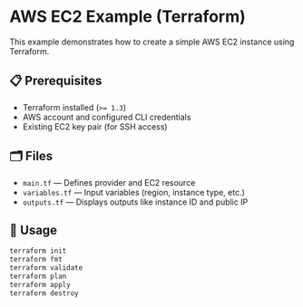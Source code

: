# AWS EC2 Example (Terraform)

This example demonstrates how to create a simple AWS EC2 instance using Terraform.

## 📋 Prerequisites
- Terraform installed (`>= 1.3`)
- AWS account and configured CLI credentials
- Existing EC2 key pair (for SSH access)

## 🗂️ Files
- `main.tf` — Defines provider and EC2 resource
- `variables.tf` — Input variables (region, instance type, etc.)
- `outputs.tf` — Displays outputs like instance ID and public IP

## 🚀 Usage
```bash
terraform init
terraform fmt 
terraform validate
terraform plan 
terraform apply
terraform destroy
